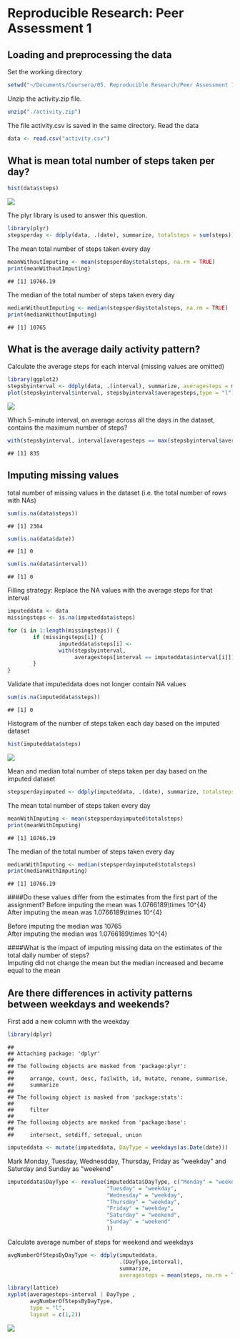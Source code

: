 # Reproducible Research: Peer Assessment 1


## Loading and preprocessing the data


Set the working directory  

```r
setwd("~/Documents/Coursera/05. Reproducible Research/Peer Assessment 1/RepData_PeerAssessment1")
```

Unzip the activity.zip file.  

```r
unzip("./activity.zip")
```

The file activity.csv is saved in the same directory. Read the data

```r
data <- read.csv("activity.csv")
```

## What is mean total number of steps taken per day?


```r
hist(data$steps)
```

![](./PA1_template_files/figure-html/unnamed-chunk-4-1.png) 

The plyr library is used to answer this question.  


```r
library(plyr)
stepsperday <- ddply(data, .(date), summarize, totalsteps = sum(steps))
```

The mean total number of steps taken every day

```r
meanWithoutImputing <- mean(stepsperday$totalsteps, na.rm = TRUE)
print(meanWithoutImputing)
```

```
## [1] 10766.19
```

The median of the total number of steps taken every day

```r
medianWithoutImputing <- median(stepsperday$totalsteps, na.rm = TRUE)
print(medianWithoutImputing)
```

```
## [1] 10765
```

## What is the average daily activity pattern?

Calculate the average steps for each interval (missing values are omitted)

```r
library(ggplot2)
stepsbyinterval <- ddply(data, .(interval), summarize, averagesteps = mean(steps, na.rm = TRUE))
plot(stepsbyinterval$interval, stepsbyinterval$averagesteps,type = "l")
```

![](./PA1_template_files/figure-html/unnamed-chunk-8-1.png) 

Which 5-minute interval, on average across all the days in the dataset, contains the maximum number of steps?

```r
with(stepsbyinterval, interval[averagesteps == max(stepsbyinterval$averagesteps)])
```

```
## [1] 835
```

## Imputing missing values
total number of missing values in the dataset (i.e. the total number of rows with NAs)

```r
sum(is.na(data$steps))
```

```
## [1] 2304
```

```r
sum(is.na(data$date))
```

```
## [1] 0
```

```r
sum(is.na(data$interval))
```

```
## [1] 0
```

Filling strategy: Replace the NA values with the average steps for that interval

```r
imputeddata <- data
missingsteps <- is.na(imputeddata$steps)

for (i in 1:length(missingsteps)) {
        if (missingsteps[i]) {
                imputeddata$steps[i] <- 
                with(stepsbyinterval, 
                     averagesteps[interval == imputeddata$interval[i]])
        }
}
```

Validate that imputeddata does not longer contain NA values

```r
sum(is.na(imputeddata$steps))
```

```
## [1] 0
```

Histogram of the number of steps taken each day based on the imputed dataset

```r
hist(imputeddata$steps)
```

![](./PA1_template_files/figure-html/unnamed-chunk-13-1.png) 

Mean and median total number of steps taken per day based on the imputed dataset


```r
stepsperdayimputed <- ddply(imputeddata, .(date), summarize, totalsteps = sum(steps))
```

The mean total number of steps taken every day

```r
meanWithImputing <- mean(stepsperdayimputed$totalsteps)
print(meanWithImputing)
```

```
## [1] 10766.19
```

The median of the total number of steps taken every day

```r
medianWithImputing <- median(stepsperdayimputed$totalsteps)
print(medianWithImputing)
```

```
## [1] 10766.19
```

####Do these values differ from the estimates from the first part of the assignment? 
Before imputing the mean was 1.0766189\times 10^{4}  
After imputing the mean was 1.0766189\times 10^{4}

Before imputing the median was 10765  
After imputing the median was 1.0766189\times 10^{4}

####What is the impact of imputing missing data on the estimates of the total daily number of steps?  
Imputing did not change the mean but the median increased and became equal to the mean  



## Are there differences in activity patterns between weekdays and weekends?
First add a new column with the weekday

```r
library(dplyr)
```

```
## 
## Attaching package: 'dplyr'
## 
## The following objects are masked from 'package:plyr':
## 
##     arrange, count, desc, failwith, id, mutate, rename, summarise,
##     summarize
## 
## The following object is masked from 'package:stats':
## 
##     filter
## 
## The following objects are masked from 'package:base':
## 
##     intersect, setdiff, setequal, union
```

```r
imputeddata <- mutate(imputeddata, DayType = weekdays(as.Date(date)))
```

Mark Monday, Tuesday, Wednesdday, Thursday, Friday as "weekday" and Saturday and Sunday as "weekend"

```r
imputeddata$DayType <- revalue(imputeddata$DayType, c("Monday" = "weekday", 
                               "Tuesday" = "weekday",
                               "Wednesday" = "weekday",
                               "Thursday" = "weekday",
                               "Friday" = "weekday",
                               "Saturday" = "weekend",
                               "Sunday" = "weekend"
                               ))
```

Calculate average number of steps for weekend and weekdays

```r
avgNumberOfStepsByDayType <- ddply(imputeddata, 
                                   .(DayType,interval), 
                                   summarize, 
                                   averagesteps = mean(steps, na.rm = TRUE))
```



```r
library(lattice)
xyplot(averagesteps~interval | DayType , 
       avgNumberOfStepsByDayType,
       type = "l",
       layout = c(1,2))
```

![](./PA1_template_files/figure-html/unnamed-chunk-20-1.png) 
